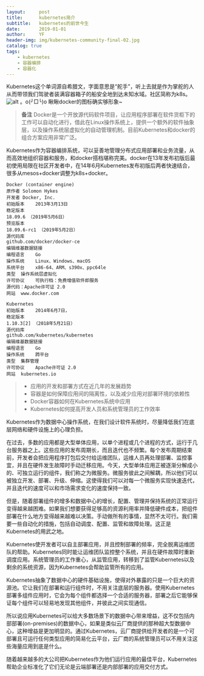 ```yaml
---
layout:     post
title:      kubernetes简介
subtitle:   kubernetes的前世今生
date:       2019-01-01
author:     YF
header-img: img/kubernetes-community-final-02.jpg
catalog: true
tags:
    - kubernetes
    - 容器编排
    - 容器化
---
```


Kubernetes这个单词源自希腊文，字面意思是“舵手”，听上去就是作为掌舵的人从而带领我们驾驶者装满容器箱子的船安全地到达未知水域。社区简称为k8s。 ![alt](http://www.ruanyifeng.com/blogimg/asset/2018/bg2018020901.png)
。o(╯□╰)o 瞅瞅docker的图标确实够形象~


> **备注** Docker是一个开放源代码软件项目，让应用程序部署在软件货柜下的工作可以自动化进行，借此在Linux操作系统上，提供一个额外的软件抽象层，以及操作系统层虚拟化的自动管理机制。目前Kubernetes和docker的组合方案应用非常广泛。

Kubernetes作为容器编排系统，可以妥善地管理分布式应用部署和业务流量，从而高效地组织容器和服务，和docker搭档堪称完美。docker在13年发布初版后最初使用局限在社区开发者中，在14年6月Kubernetes发布初版后两者快速结合，很多从mesos+docker调整为k8s+docker。


```
Docker (container engine) 
原作者	Solomon Hykes
开发者	Docker, Inc.
初始版本	2013年3月13日
稳定版本	
18.09.6 （2019年5月6日）
预览版本	
18.09.6-rc1 （2019年5月2日）
源代码库	
github.com/docker/docker-ce
编辑维基数据链接
编程语言	Go
操作系统	Linux、Windows、macOS
系统平台	x86-64、ARM、s390x、ppc64le
类型	操作系统层虚拟化
许可协议	可执行档：免费增值软件即服务
源代码：Apache许可证 2.0
网站	www.docker.com
```


```
Kubernetes 
初始版本	2014年6月7日，​
稳定版本	
1.10.3[2] （2018年5月21日）
源代码库	
github.com/kubernetes/kubernetes
编辑维基数据链接
编程语言	Go
操作系统	跨平台
类型	集群管理
许可协议	Apache许可证 2.0
网站	kubernetes.io
```





> * 应用的开发和部署方式在近几年的发展趋势
> * 容器是如何保障应用间的隔离性，以及减少应用对部署环境的依赖性
> * Docker容器如何在Kubernetes系统中应用
> * Kubernetes如何提高开发人员和系统管理员的工作效率

Kubernetes作为数据中心操作系统，在我们设计软件系统时，尽量降低我们在底层网络和硬件设施上的心理负担。

在过去，多数的应用都是大型单体应用，以单个进程或几个进程的方式，运行于几台服务器之上。这些应用的发布周期长，而且迭代也不频繁。每个发布周期结束前，开发者会把应用程序打包后交付给运维团队，运维人员再处理部署、监控事宜，并且在硬件发生故障时手动迁移应用。今天，大型单体应用正被逐渐分解成小的、可独立运行的组件，我们称之为微服务。微服务彼此之间解耦，所以他们可以被独立开发、部署、升级、伸缩。这使得我们可以对每一个微服务实现快速迭代，并且迭代的速度可以和市场需求变化的速度保持一致。

但是，随着部署组件的增多和数据中心的增长，配置、管理并保持系统的正常运行变得越来越困难。如果我们想要获得足够高的资源利用率并降低硬件成本，把组件部署在什么地方变得越来越难以决策。手动做所有的事情，显然不太可行。我们需要一些自动化的措施，包括自动调度、配置、监管和故障处理。这正是Kubernetes的用武之地。

Kubernetes使开发者可以自主部署应用，并且控制部署的频率，完全脱离运维团队的帮助。Kubernetes同时能让运维团队监控整个系统，并且在硬件故障时重新调度应用。系统管理员的工作重心，从监管应用，转移到了监管Kubernetes以及剩余的系统资源，因为Kubernetes会帮助监管所有的应用。

Kubernetes抽象了数据中心的硬件基础设施，使得对外暴露的只是一个巨大的资源池。它让我们在部署和运行组件时，不用关注底层的服务器。使用Kubernetes部署多组件应用时，它会为每个组件都选择一个合适的服务器，部署之后它能够保证每个组件可以轻易地发现其他组件，并彼此之间实现通信。

所以说应用Kubernetes可以给大多数场景下的数据中心带来增益，这不仅包括内部部署(on-premises)的数据中心，如果是类似云厂商提供的那种超大型数据中心，这种增益是更加明显的。通过Kubernetes，云厂商提供给开发者的是一个可部署且可运行任何类型应用的简易化云平台，云厂商的系统管理员可以不用关注这些海量应用到底是什么。

随着越来越多的大公司把Kubernetes作为他们运行应用的最佳平台，Kubernetes帮助企业标准化了它们无论是云端部署还是内部部署的应用交付方式。